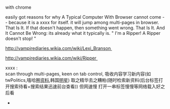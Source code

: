 
with chrome

easily got reasons for why A Typical Computer With Browser cannot come -- because it is a xxxx for itself. it will jump among multi-pages in browser. That Is It. If that doesn't happen, then something went wrong. That Is It. And It Cannot Be Wrong: its already what it typically is. " I'm a Ripper! A Ripper doesn't stop! " 

http://vampirediaries.wikia.com/wiki/Lexi_Branson 

http://vampirediaries.wikia.com/wiki/Ripper 

xxxx : <br>scan through multi-pages, keen on tab control, 吸收内容学习新内容(如twPolitics,嘻哈圈[资](http://www.sohu.com/a/157651024_656170#让别人感觉自己在-这个不严重阿)[料](https://www.zhihu.com/question/63341690/answer/211243270#人们为什么表现得喜欢他-二手资料),韩国[明](https://www.zhihu.com/question/27145087#人们为什么表现得夸赞他-可以看电影阿学习拍电影-cuzHe表现得维护别人)[星](https://www.zhihu.com/question/22937005#人们为什么表现得喜欢他-可以看电影阿学习拍电影)) 取之精华去之糟粕(随时检索新资料(后台标签打开搜索待看+搜索结果迅速前台查看)) 但网速慢 打开一串标签慢慢等网络载入好之后看 


-
